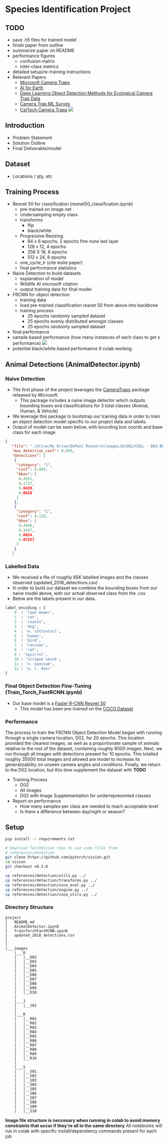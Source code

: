 # Species Identification Project
## TODO
- save .h5 files for trained model
- finish paper from outline
- summarize paper on README
- performance figures
    - confusion matrix
    - inter-class metrics
- detailed setup/re-training instructions
- Relevant Papers
    - [Microsoft Camera Traps](https://github.com/microsoft/CameraTraps)
    - [AI for Earth](https://www.microsoft.com/en-us/ai/ai-for-earth)
    - [Deep Learning Object Detection Methods for Ecological Camera Trap Data](https://arxiv.org/abs/1803.10842)
    - [Camera Trap ML Survey](https://github.com/agentmorris/camera-trap-ml-survey)
    - [CalTech Camera Traps](https://beerys.github.io/CaltechCameraTraps/)
![](sample_detection.png?raw=true)

## Introduction
- Problem Statement
- Solution Outline
- Final Deliverable/model

## Dataset
- Locations / qty, etc

## Training Process
- Resnet 50 for classification (resnet50_classification.ipynb)
    - pre-trained on image net
    - Undersampling empty class
    - transforms
        - flip
        - black/white
    - Progressive Resizing
        - 64 x 6 epochs, 2 epochs fine-tune last layer
        - 128 x 12, 4 epochs
        - 256 X 18, 6 epochs
        - 512 x 24, 8 epochs
    - one_cycle_lr (cite leslie paper)
    - final performance statistics
- Naive Detection to build datasets
    - explanation of model
    - Wildlife AI microsoft citation
    - output training data for final model
- FRCNN for object detection
    - training data
    - load pre-trained classification resnet 50 from above into backbone
    - training process
        - 25 epochs randomly sampled dataset
        - 25 epochs evenly distributed amongst classes
        - 25 epochs randomly sampled dataset
- final performance
- sample based performance (how many instances of each class to get x performance)
![](class_performance.png?raw=true)
- potential black/white based performance if colab working

## Animal Detections (AnimalDetector.ipynb)
### Naive Detection
- The first phase of the project leverages the [CameraTraps](https://github.com/microsoft/CameraTraps) package released by Microsoft.
	- This package includes a naive image detector which outputs bounding boxes and classifications for 3 total classes (Animal, Human, & Vehicle)
- We leverage this package to bootstrap our training data in order to train an object detection model specific to our project data and labels.
- Output of model can be seen below, with bounding box coords and base class for each image

``` json
{
   "file": "./drive/My Drive/DePaul Research/images/D/D02/CHIL - D02-BMT1-JA18_00722.JPG",
   "max_detection_conf": 0.909,
   "detections": [
    {
     "category": "1",
     "conf": 0.909,
     "bbox": [
      0.4951,
      0.1737,
      0.0438,
      0.0618
     ]
    },
    {
     "category": "1",
     "conf": 0.129,
     "bbox": [
      0.4946,
      0.1647,
      0.0654,
      0.07257
     ]
    }
   ]
```
### Labelled Data
- We received a file of roughly 85K labelled images and the classes observed (updated_2018_detections.csv)
- In order to build our dataset we combine the bounding boxes from our naive model above, with our actual observed class from the .csv
- Below are the labels present in our data.

``` python
label_encoding = {
    0  : 'lawn mower',
    1  : 'cat', 
    2  : 'coyote',
    3  : 'dog',
    4  : 'e. cottontail',
    5  : 'human',
    6  : 'bird',
    7  : 'raccoon',
    8  : 'rat',
    9 : 'squirrel',
    10 : 'striped skunk',
    11 : 'v. opossum',
    12 : 'w. t. deer'
}
```

### Final Object Detection Fine-Tuning (Train_Torch_FastRCNN.ipynb)
- Our base model is a [Faster R-CNN Resnet 50](https://pytorch.org/vision/stable/_modules/torchvision/models/detection/faster_rcnn.html)
	- This model has been pre-trained on the [COCO Dataset](https://cocodataset.org/)

### Performance
The process to train the FRCNN Object Detection Model began with running through a single camera location, D02, for 20 epochs. This location provided the clearest images, as well as a proportionate sample of animals relative to the rest of the dataset, containing roughly 8000 images.
Next, we run through all images with detections present for 10 epochs. This totalled roughly 35000 total images and allowed are model to increase its generalizability on unseen camera angles and conditions.
Finally, we return to the D02 location, but this time supplement the dataset with **TODO**
- Training Process
    - D02
    - All images 
    - D02 with Image Supplementation for underrepresented classes
- Report on performance
	- How many samples per class are needed to reach acceptable level
	- Is there a difference between day/night or season?

## Setup 
``` bash
pip install -r requirements.txt
```

``` bash
# Download TorchVision repo to use some files from
# references/detection
git clone https://github.com/pytorch/vision.git
cd vision
git checkout v0.3.0

cp references/detection/utils.py ../
cp references/detection/transforms.py ../
cp references/detection/coco_eval.py ../
cp references/detection/engine.py ../
cp references/detection/coco_utils.py ../
```
### Directory Structure
```
project
|	README.md
|	AnimalDetector.ipynb
|	TrainTorchFastRCNN.ipynb
|	updated_2018_detections.csv
|	
|
|___images
	|___D
	|	|__D02
	|	|__D03
	|	|__D04
	|	|__D05
	|	|__D06
	|	|__D07
	|	|__D08
	|	|__D09
	|	|__D10
	|	
	|___J
	|	|__J01
	|	
	|___R
	|	|__R01
	|	|__R02
	|	|__R03
	|	|__R04
	|	|__R05
	|	|__R06
	|	|__R07
	|	|__R08
	|	|__R09
	|	|__R10
	|
	|___S
	|	|__S01
	|	|__S02
	|	|__S03
	|	|__S04
	|	|__S05
	|	|__S06
	|	|__S07
	|	|__S08
	|	|__S09
	|	|__S10
```
**Image file structure is neccesary when running in colab to avoid memory constraints that occur if they're all in the same directory**
All notebooks will run in colab with specific install/dependency commands present for each job

